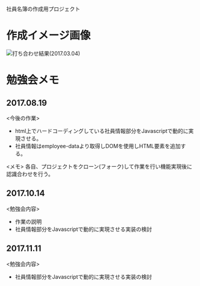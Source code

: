 社員名簿の作成用プロジェクト

# 作成イメージ画像
![打ち合わせ結果(2017.03.04)](https://raw.github.com/wiki/alpsmanz/employee-list/images/IMG_0028.JPG)

# 勉強会メモ
## 2017.08.19
<今後の作業>
* html上でハードコーディングしている社員情報部分をJavascriptで動的に実現させる。
* 社員情報はemployee-dataより取得しDOMを使用しHTML要素を追加する。

<メモ>
各自、プロジェクトをクローン(フォーク)して作業を行い機能実現後に認識合わせを行う。

## 2017.10.14

<勉強会内容>
* 作業の説明
* 社員情報部分をJavascriptで動的に実現させる実装の検討

## 2017.11.11
<勉強会内容>
* 社員情報部分をJavascriptで動的に実現させる実装の検討
